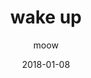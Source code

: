---
title: "wake up"
subtitle: "moow"
customForwardUrl: "https://www.youtube.com/watch?v=_qdgb3h0MuQ"
displayImg: "https://img.youtube.com/vi/_qdgb3h0MuQ/0.jpg"
date: "2018-01-08"
newTab: true 
---